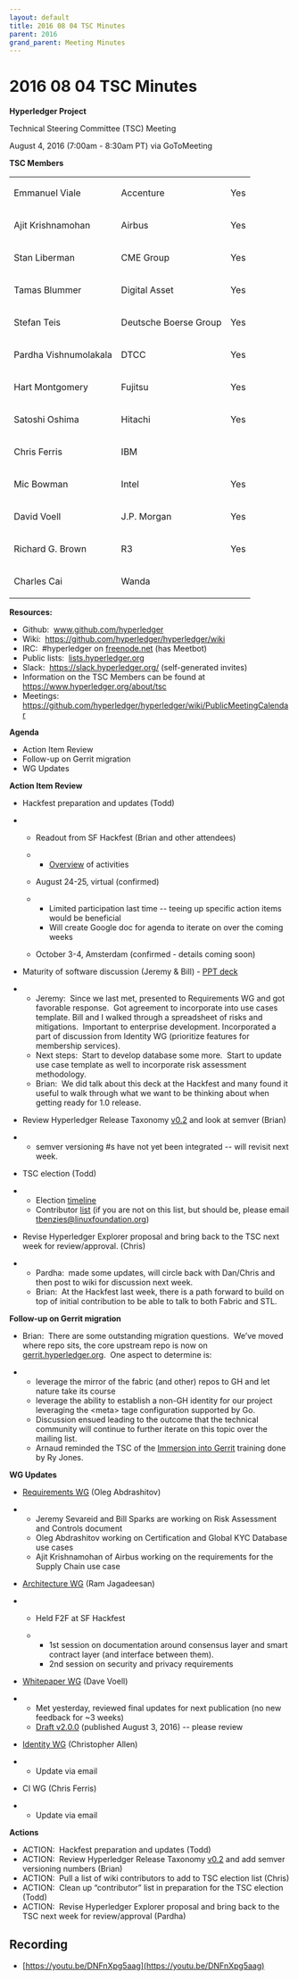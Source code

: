 ```yaml
--- 
layout: default
title: 2016 08 04 TSC Minutes
parent: 2016
grand_parent: Meeting Minutes
--- 
```

# 2016 08 04 TSC Minutes

**Hyperledger Project**

Technical Steering Committee (TSC) Meeting

August 4, 2016 (7:00am - 8:30am PT) via GoToMeeting

**TSC Members**

<div class="table-wrap">

<table class="wrapped confluenceTable">
<tbody>
<tr class="odd">
<td class="confluenceTd"><p><span>Emmanuel Viale</span></p></td>
<td class="confluenceTd"><p><span>Accenture</span></p></td>
<td class="confluenceTd"><p><span>Yes</span></p></td>
</tr>
<tr class="even">
<td class="confluenceTd"><p><span>Ajit Krishnamohan</span></p></td>
<td class="confluenceTd"><p><span>Airbus</span></p></td>
<td class="confluenceTd"><p><span>Yes</span></p></td>
</tr>
<tr class="odd">
<td class="confluenceTd"><p><span>Stan Liberman</span></p></td>
<td class="confluenceTd"><p><span>CME Group</span></p></td>
<td class="confluenceTd"><p><span>Yes</span></p></td>
</tr>
<tr class="even">
<td class="confluenceTd"><p><span>Tamas Blummer</span></p></td>
<td class="confluenceTd"><p><span>Digital Asset</span></p></td>
<td class="confluenceTd"><p><span>Yes</span></p></td>
</tr>
<tr class="odd">
<td class="confluenceTd"><p><span>Stefan Teis</span></p></td>
<td class="confluenceTd"><p><span>Deutsche Boerse Group</span></p></td>
<td class="confluenceTd"><p><span>Yes</span></p></td>
</tr>
<tr class="even">
<td class="confluenceTd"><p><span>Pardha Vishnumolakala</span></p></td>
<td class="confluenceTd"><p><span>DTCC</span></p></td>
<td class="confluenceTd"><p><span>Yes</span></p></td>
</tr>
<tr class="odd">
<td class="confluenceTd"><p><span>Hart Montgomery</span></p></td>
<td class="confluenceTd"><p><span>Fujitsu</span></p></td>
<td class="confluenceTd"><p><span>Yes</span></p></td>
</tr>
<tr class="even">
<td class="confluenceTd"><p><span>Satoshi Oshima</span></p></td>
<td class="confluenceTd"><p><span>Hitachi</span></p></td>
<td class="confluenceTd"><p><span>Yes</span></p></td>
</tr>
<tr class="odd">
<td class="confluenceTd"><p><span>Chris Ferris</span></p></td>
<td class="confluenceTd"><p><span>IBM</span></p></td>
<td class="confluenceTd"><br />
</td>
</tr>
<tr class="even">
<td class="confluenceTd"><p><span>Mic Bowman</span></p></td>
<td class="confluenceTd"><p><span>Intel</span></p></td>
<td class="confluenceTd"><p><span>Yes</span></p></td>
</tr>
<tr class="odd">
<td class="confluenceTd"><p><span>David Voell</span></p></td>
<td class="confluenceTd"><p><span>J.P. Morgan</span></p></td>
<td class="confluenceTd"><p><span>Yes</span></p></td>
</tr>
<tr class="even">
<td class="confluenceTd"><p><span>Richard G. Brown</span></p></td>
<td class="confluenceTd"><p><span>R3</span></p></td>
<td class="confluenceTd"><p><span>Yes</span></p></td>
</tr>
<tr class="odd">
<td class="confluenceTd"><p><span>Charles Cai</span></p></td>
<td class="confluenceTd"><p><span>Wanda</span></p></td>
<td class="confluenceTd"><br />
</td>
</tr>
</tbody>
</table>

</div>

  

**Resources:**

- Github: 
  <a href="http://www.github.com/hyperledger" class="external-link"
  rel="nofollow"><span>www.github.com/hyperledger</span></a>
- Wiki:  <a href="https://github.com/hyperledger/hyperledger/wiki"
  class="external-link"
  rel="nofollow">https://github.com/hyperledger/hyperledger/wiki</a>
- IRC:  \#hyperledger on
  <a href="http://freenode.net" class="external-link"
  rel="nofollow">freenode.net</a> (has Meetbot)
- Public lists: 
  <a href="http://lists.hyperledger.org" class="external-link"
  rel="nofollow">lists.hyperledger.org</a>
- Slack:  <a href="https://slack.hyperledger.org/" class="external-link"
  rel="nofollow"><span>https://slack.hyperledger.org/</span></a>
  (self-generated invites)
- Information on the TSC Members can be found at
  <a href="https://www.hyperledger.org/about/tsc" class="external-link"
  rel="nofollow"><span>https://www.hyperledger.org/about/tsc</span></a>
- Meetings:  <a
  href="https://github.com/hyperledger/hyperledger/wiki/PublicMeetingCalendar"
  class="external-link"
  rel="nofollow">https://github.com/hyperledger/hyperledger/wiki/PublicMeetingCalendar</a>

  

**Agenda**

- Action Item Review
- Follow-up on Gerrit migration
- WG Updates

  

**Action Item Review**

- Hackfest preparation and updates (Todd)

- - Readout from SF Hackfest (Brian and other attendees)

  - - <a
      href="https://docs.google.com/document/d/1qASWsEac8upcu3sVEcwM0EtdLC6JoJtJ4jwhLm1We6s/edit"
      class="external-link" rel="nofollow"><span>Overview</span></a> of
      activities

  - August 24-25, virtual (confirmed)

  - - Limited participation last time -- teeing up specific action items
      would be beneficial
    - Will create Google doc for agenda to iterate on over the coming
      weeks

  - October 3-4, Amsterdam (confirmed - details coming soon)

- Maturity of software discussion (Jeremy & Bill) - <a
  href="https://docs.google.com/presentation/d/1Rv4LnoN8cwxnrKu23Y_6dEoEo7o2zYgHgRYHGzyS1xU/edit?usp=sharing"
  class="external-link" rel="nofollow"><span>PPT deck</span></a>

- - Jeremy:  Since we last met, presented to Requirements WG and got
    favorable response.  Got agreement to incorporate into use cases
    template. Bill and I walked through a spreadsheet of risks and
    mitigations.  Important to enterprise development. Incorporated a
    part of discussion from Identity WG (prioritize features for
    membership services).
  - Next steps:  Start to develop database some more.  Start to update
    use case template as well to incorporate risk assessment
    methodology.
  - Brian:  We did talk about this deck at the Hackfest and many found
    it useful to walk through what we want to be thinking about when
    getting ready for 1.0 release.

- Review Hyperledger Release Taxonomy <a
  href="https://docs.google.com/document/d/1u9pt-bXeOXefYBB1uYE6M-D6CtmkC1lGCjmicSlZgVA/edit"
  class="external-link" rel="nofollow"><span>v0.2</span></a> and look at
  semver (Brian)

- - semver versioning \#s have not yet been integrated -- will revisit
    next week.

- TSC election (Todd)

- - Election <a
    href="https://docs.google.com/document/d/16z3lcdLjYwRkSrcq0hlXc62zi-QPAdPjvfvIy-b48jA/edit"
    class="external-link" rel="nofollow"><span>timeline</span></a>
  - Contributor <a
    href="https://docs.google.com/spreadsheets/d/12BssA5GZipeXg1zw-0BbsuJ3OIUC-EiZF4yIP4K8GjA/edit#gid=0"
    class="external-link" rel="nofollow"><span>list</span></a> (if you
    are not on this list, but should be, please email
    <a href="mailto:tbenzies@linuxfoundation.org" class="external-link"
    rel="nofollow"><span>tbenzies@linuxfoundation.org</span></a>)

- Revise Hyperledger Explorer proposal and bring back to the TSC next
  week for review/approval. (Chris)

- - Pardha:  made some updates, will circle back with Dan/Chris and then
    post to wiki for discussion next week.
  - Brian:  At the Hackfest last week, there is a path forward to build
    on top of initial contribution to be able to talk to both Fabric and
    STL.

  

**Follow-up on Gerrit migration**

- Brian:  There are some outstanding migration questions.  We’ve moved
  where repo sits, the core upstream repo is now on
  <a href="http://gerrit.hyperledger.org" class="external-link"
  rel="nofollow">gerrit.hyperledger.org</a>.  One aspect to determine
  is:

- - leverage the mirror of the fabric (and other) repos to GH and let
    nature take its course
  - leverage the ability to establish a non-GH identity for our project
    leveraging the \<meta\> tage configuration supported by Go.
  - Discussion ensued leading to the outcome that the technical
    community will continue to further iterate on this topic over the
    mailing list.
  - Arnaud reminded the TSC of the
    <a href="https://drive.google.com/open?id=0B42vMkapQi1MSzRjYlhfSkFRSzA"
    class="external-link" rel="nofollow"><span>Immersion into
    Gerrit</span></a> training done by Ry Jones.

  

**WG Updates**

- <a
  href="https://github.com/hyperledger/hyperledger/wiki/Requirements-WG"
  class="external-link" rel="nofollow"><span>Requirements WG</span></a>
  (Oleg Abdrashitov)

- - Jeremy Sevareid and Bill Sparks are working on Risk Assessment and
    Controls document
  - Oleg Abdrashitov working on Certification and Global KYC Database
    use cases
  - Ajit Krishnamohan of Airbus working on the requirements for the
    Supply Chain use case

- <a
  href="https://github.com/hyperledger/hyperledger/wiki/Architecture-WG"
  class="external-link" rel="nofollow"><span>Architecture WG</span></a>
  (Ram Jagadeesan)

- - Held F2F at SF Hackfest

  - - 1st session on documentation around consensus layer and smart
      contract layer (and interface between them).
    - 2nd session on security and privacy requirements

- <a href="https://github.com/hyperledger/hyperledger/wiki/Whitepaper-WG"
  class="external-link" rel="nofollow"><span>Whitepaper WG</span></a>
  (Dave Voell)

- - Met yesterday, reviewed final updates for next publication (no new
    feedback for ~3 weeks)
  - <a
    href="https://docs.google.com/document/d/1Z4M_qwILLRehPbVRUsJ3OF8Iir-gqS-ZYe7W-LE9gnE/pub"
    class="external-link" rel="nofollow"><span>Draft v2.0.0</span></a>
    (published August 3, 2016) -- please review

- <a
  href="https://github.com/hyperledger/hyperledger/wiki/PublicMeetingCalendar#hyperledger-identity-wg-biweekly-meeting"
  class="external-link" rel="nofollow"><span>Identity WG</span></a>
  (Christopher Allen)

- - Update via email

- CI WG (Chris Ferris)

- - Update via email

  

**Actions**

- ACTION:  Hackfest preparation and updates (Todd)
- ACTION:  Review Hyperledger Release Taxonomy <a
  href="https://docs.google.com/document/d/1u9pt-bXeOXefYBB1uYE6M-D6CtmkC1lGCjmicSlZgVA/edit"
  class="external-link" rel="nofollow"><span>v0.2</span></a> and add
  semver versioning numbers (Brian)
- ACTION:  Pull a list of wiki contributors to add to TSC election list
  (Chris)
- ACTION:  Clean up “contributor” list in preparation for the TSC
  election (Todd)
- ACTION:  Revise Hyperledger Explorer proposal and bring back to the
  TSC next week for review/approval (Pardha)

## Recording

* [https://youtu.be/DNFnXpg5aag](https://youtu.be/DNFnXpg5aag)
